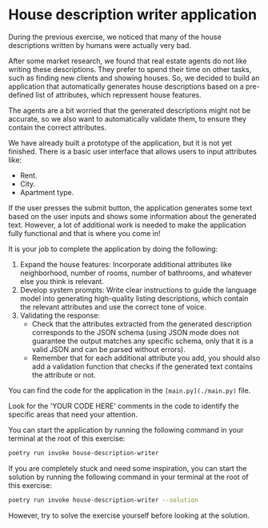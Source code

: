 # House description writer application
During the previous exercise, we noticed that many of the house descriptions written by humans were actually very bad.

After some market research, we found that real estate agents do not like writing these descriptions. They prefer to spend their time on other tasks, such as finding new clients and showing houses. So, we decided to build an application that automatically generates house descriptions based on a pre-defined list of attributes, which repressent house features.

The agents are a bit worried that the generated descriptions might not be accurate, so we also want to automatically validate them, to ensure they contain the correct attributes.

We have already built a prototype of the application, but it is not yet finished. There is a basic user interface that allows users to input attributes like:
- Rent.
- City.
- Apartment type.

If the user presses the submit button, the application generates some text based on the user inputs and shows some information about the generated text. However, a lot of additional work is needed to make the application fully functional and that is where you come in!

It is your job to complete the application by doing the following:

1. Expand the house features: Incorporate additional attributes like neighborhood, number of rooms, number of bathrooms, and whatever else you think is relevant.
2. Develop system prompts: Write clear instructions to guide the language model into generating high-quality listing descriptions, which contain the relevant attributes and use the correct tone of voice.
3. Validating the response:
    - Check that the attributes extracted from the generated description corresponds to the JSON schema (using JSON mode does not guarantee the output matches any specific schema, only that it is a valid JSON and can be parsed without errors).
    - Remember that for each additional attribute you add, you should also add a validation function that checks if the generated text contains the attribute or not.

You can find the code for the application in the `[main.py](./main.py)` file.

Look for the 'YOUR CODE HERE' comments in the code to identify the specific areas that need your attention.

You can start the application by running the following command in your terminal at the root of this exercise:

```bash
poetry run invoke house-description-writer
```

If you are completely stuck and need some inspiration, you can start the solution by running the following command in your terminal at the root of this exercise:

```bash
poetry run invoke house-description-writer --solution
```

However, try to solve the exercise yourself before looking at the solution.